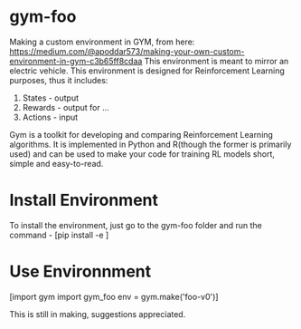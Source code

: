 # gym-foo
Making a custom environment in GYM, from here: https://medium.com/@apoddar573/making-your-own-custom-environment-in-gym-c3b65ff8cdaa
This environment is meant to mirror an electric vehicle. 
This environment is designed for Reinforcement Learning purposes, thus it includes:
1. States - output
2. Rewards - output for ...
3. Actions - input

Gym is a toolkit for developing and comparing Reinforcement Learning algorithms. It is implemented in Python and R(though the former is primarily used) and can be used to make your code for training RL models short, simple and easy-to-read.

# Install Environment
To install the environment, just go to the gym-foo folder and run the command -
[pip install -e ]
# Use Environnment
[import gym
import gym_foo
env = gym.make('foo-v0')]

This is still in making, suggestions appreciated.

